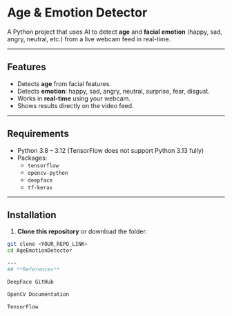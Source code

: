 # Age & Emotion Detector

A Python project that uses AI to detect **age** and **facial emotion** (happy, sad, angry, neutral, etc.) from a live webcam feed in real-time.

---

## **Features**

- Detects **age** from facial features.
- Detects **emotion**: happy, sad, angry, neutral, surprise, fear, disgust.
- Works in **real-time** using your webcam.
- Shows results directly on the video feed.

---

## **Requirements**

- Python 3.8 – 3.12 (TensorFlow does not support Python 3.13 fully)
- Packages:
  - `tensorflow`
  - `opencv-python`
  - `deepface`
  - `tf-keras`

---

## **Installation**

1. **Clone this repository** or download the folder.

```bash
git clone <YOUR_REPO_LINK>
cd AgeEmotionDetector

--- 
## **References**

DeepFace GitHub

OpenCV Documentation

TensorFlow
